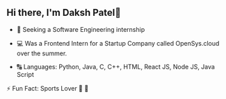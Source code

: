 ## Hi there, I'm Daksh Patel🫡


- 👀 Seeking a Software Engineering internship

- 💻 Was a Frontend Intern for a Startup Company called OpenSys.cloud over the summer.

- 🔠 Languages: Python, Java, C, C++, HTML, React JS, Node JS, Java Script

⚡️ Fun Fact: Sports Lover 🏀 🏈

<!--
**Daksh1454/Daksh1454** is a ✨ _special_ ✨ repository because its `README.md` (this file) appears on your GitHub profile.

Here are some ideas to get you started:

- 🔭 I’m currently working on ...
- 🌱 I’m currently learning ...
- 👯 I’m looking to collaborate on ...
- 🤔 I’m looking for help with ...
- 💬 Ask me about ...
- 📫 How to reach me: ...
- 😄 Pronouns: ...
- ⚡ Fun fact: ...
-->
